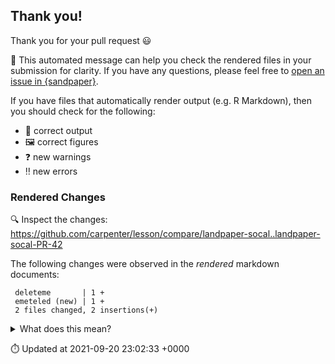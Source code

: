 ## Thank you!

Thank you for your pull request :smiley:

:robot: This automated message can help you check the rendered files in your submission for clarity. If you have any questions, please feel free to [open an issue in {sandpaper}](https://github.com/carpentries/sandpaper/issues/new).

If you have files that automatically render output (e.g. R Markdown), then you should check for the following:

 - :dart: correct output
 - :framed_picture: correct figures
 - :question: new warnings
 - :bangbang: new errors

### Rendered Changes

:mag: Inspect the changes: https://github.com/carpenter/lesson/compare/landpaper-socal..landpaper-socal-PR-42


The following changes were observed in the _rendered_ markdown documents:

```
 deleteme       | 1 +
 emeteled (new) | 1 +
 2 files changed, 2 insertions(+)
```

<details>
<summary>What does this mean?</summary>

If you have source files that require output and figures to be generated (e.g.  R Markdown), then it is important to make sure the generated figures and output are reproducible.

This output provides a way for you to inspect the output in a diff-friendly manner so that it's easy to see the changes that occur due to new software versions or randomisation.

</details>

:stopwatch: Updated at 2021-09-20 23:02:33 +0000
